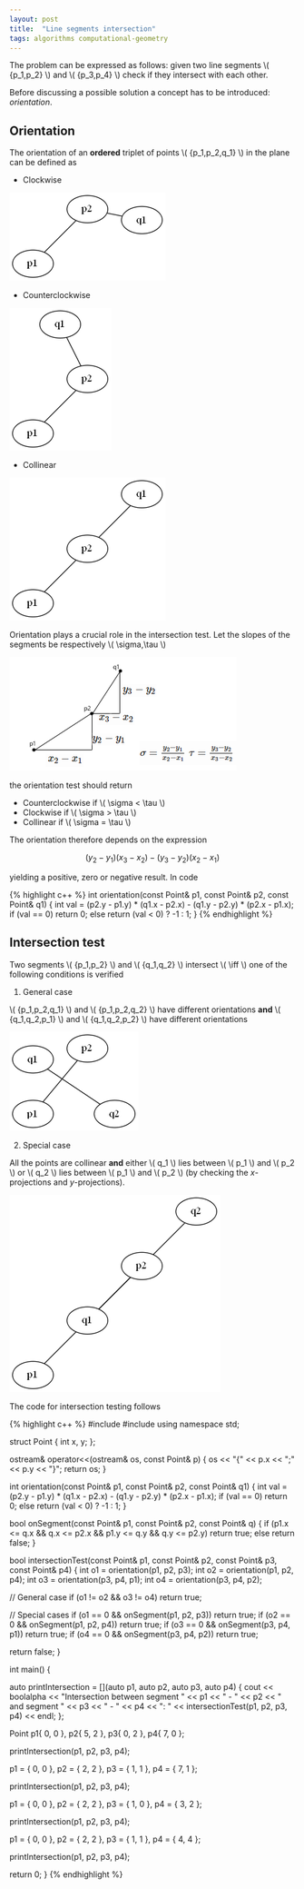 ```yaml
---
layout: post
title:  "Line segments intersection"
tags: algorithms computational-geometry
---
```


The problem can be expressed as follows: given two line segments \\( {p_1,p_2} \\) and \\( {p_3,p_4} \\) check if they intersect with each other.

Before discussing a possible solution a concept has to be introduced: *orientation*.

Orientation
-----------

The orientation of an **ordered** triplet of points \\( {p_1,p_2,q_1} \\) in the plane can be defined as

* Clockwise

![image](/images/posts/linesegmentintersection1.png)

* Counterclockwise

![image](/images/posts/linesegmentintersection2.png)

* Collinear

![image](/images/posts/linesegmentintersection3.png)

Orientation plays a crucial role in the intersection test. Let the slopes of the segments be respectively \\( \sigma,\tau \\)

![image](/images/posts/linesegmentintersection6.png)

the orientation test should return

* Counterclockwise if \\( \sigma < \tau \\)
* Clockwise if \\( \sigma > \tau \\)
* Collinear if \\( \sigma = \tau \\)

The orientation therefore depends on the expression

$$ (y_2 - y_1)(x_3 - x_2) - (y_3 - y_2)(x_2 - x_1) $$

yielding a positive, zero or negative result. In code

{% highlight c++ %}
int orientation(const Point& p1, const Point& p2, const Point& q1) {
  int val = (p2.y - p1.y) * (q1.x - p2.x) - (q1.y - p2.y) * (p2.x - p1.x);
  if (val == 0)
    return 0;
  else
    return (val < 0) ? -1 : 1;
}
{% endhighlight %}


Intersection test
-----------------

Two segments \\( {p_1,p_2} \\) and \\( {q_1,q_2} \\) intersect \\( \iff \\) one of the following conditions is verified

1. General case

\\( {p_1,p_2,q_1} \\) and \\( {p_1,p_2,q_2} \\) have different orientations **and** \\( {q_1,q_2,p_1} \\) and \\( {q_1,q_2,p_2} \\) have different orientations

![image](/images/posts/linesegmentintersection4.png)

2. Special case

All the points are collinear **and** either \\( q_1 \\) lies between \\( p_1 \\) and \\( p_2 \\) or \\( q_2 \\) lies between \\( p_1 \\) and \\( p_2 \\) (by checking the *x*-projections and *y*-projections).

![image](/images/posts/linesegmentintersection5.png)

The code for intersection testing follows

{% highlight c++ %}
#include <iostream>
#include <string>
using namespace std;

struct Point {
  int x, y;
};

ostream& operator<<(ostream& os, const Point& p) {
  os << "{" << p.x << ";" << p.y << "}";
  return os;
}

int orientation(const Point& p1, const Point& p2, const Point& q1) {
  int val = (p2.y - p1.y) * (q1.x - p2.x) - (q1.y - p2.y) * (p2.x - p1.x);
  if (val == 0)
    return 0;
  else
    return (val < 0) ? -1 : 1;
}

bool onSegment(const Point& p1, const Point& p2, const Point& q) {
  if (p1.x <= q.x && q.x <= p2.x && p1.y <= q.y && q.y <= p2.y)
    return true;
  else
    return false;
}

bool intersectionTest(const Point& p1, const Point& p2,
  const Point& p3, const Point& p4) {
  int o1 = orientation(p1, p2, p3);
  int o2 = orientation(p1, p2, p4);
  int o3 = orientation(p3, p4, p1);
  int o4 = orientation(p3, p4, p2);

  // General case
  if (o1 != o2 && o3 != o4)
    return true;

  // Special cases
  if (o1 == 0 && onSegment(p1, p2, p3))
    return true;
  if (o2 == 0 && onSegment(p1, p2, p4))
    return true;
  if (o3 == 0 && onSegment(p3, p4, p1))
    return true;
  if (o4 == 0 && onSegment(p3, p4, p2))
    return true;

  return false;
}

int main() {

  auto printIntersection = [](auto p1, auto p2, auto p3, auto p4) {
    cout << boolalpha << "Intersection between segment " << p1 << " - "
      << p2 << " and segment " << p3 << " - " << p4 << ": " <<
      intersectionTest(p1, p2, p3, p4) << endl;
  };

  Point p1{ 0, 0 }, p2{ 5, 2 }, p3{ 0, 2 }, p4{ 7, 0 };

  printIntersection(p1, p2, p3, p4);

  p1 = { 0, 0 }, p2 = { 2, 2 }, p3 = { 1, 1 }, p4 = { 7, 1 };

  printIntersection(p1, p2, p3, p4);

  p1 = { 0, 0 }, p2 = { 2, 2 }, p3 = { 1, 0 }, p4 = { 3, 2 };

  printIntersection(p1, p2, p3, p4);

  p1 = { 0, 0 }, p2 = { 2, 2 }, p3 = { 1, 1 }, p4 = { 4, 4 };

  printIntersection(p1, p2, p3, p4);

  return 0;
}
{% endhighlight %}
